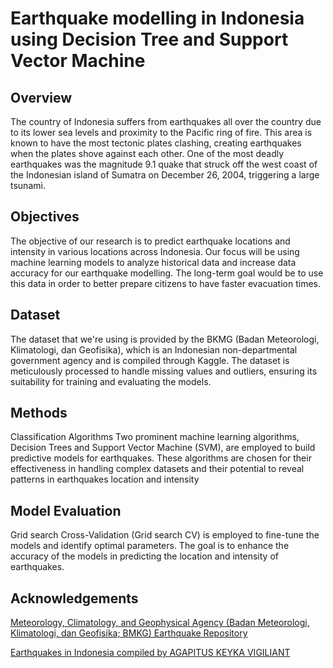 # Earthquake modelling in Indonesia using Decision Tree and Support Vector Machine

## Overview
The country of Indonesia suffers from earthquakes all over the country due to its lower sea levels and proximity to the Pacific ring of fire. This area is known to have the most tectonic plates clashing, creating earthquakes when the plates shove against each other. One of the most deadly earthquakes was the magnitude 9.1 quake that struck off the west coast of the Indonesian island of Sumatra on December 26, 2004, triggering a large tsunami.

## Objectives
The objective of our research is to predict earthquake locations and intensity in various locations across Indonesia. Our focus will be using machine learning models to analyze historical data and increase data accuracy for our earthquake modelling. The long-term goal would be to use this data in order to better prepare citizens to have faster evacuation times.

## Dataset
The dataset that we're using is provided by the BKMG (Badan Meteorologi, Klimatologi, dan Geofisika), which is an Indonesian non-departmental government agency and is compiled through Kaggle. The dataset is meticulously processed to handle missing values and outliers, ensuring its suitability for training and evaluating the models.

## Methods

Classification Algorithms Two prominent machine learning algorithms, Decision Trees and Support Vector Machine (SVM), are employed to build predictive models for earthquakes. These algorithms are chosen for their effectiveness in handling complex datasets and their potential to reveal patterns in earthquakes location and intensity

## Model Evaluation

Grid search Cross-Validation (Grid search CV) is employed to fine-tune the models and identify optimal parameters. The goal is to enhance the accuracy of the models in predicting the location and intensity of earthquakes.

## Acknowledgements
[Meteorology, Climatology, and Geophysical Agency (Badan Meteorologi, Klimatologi, dan Geofisika; BMKG) Earthquake Repository](https://repogempa.bmkg.go.id/eventcatalog)

[Earthquakes in Indonesia compiled by AGAPITUS KEYKA VIGILIANT](https://www.kaggle.com/datasets/kekavigi/earthquakes-in-indonesia)



